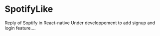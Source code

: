 # SpotifyLike
Reply of Soptify in React-native
Under developpement to add signup and login feature....
